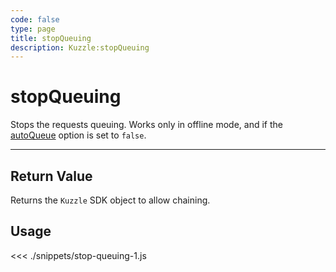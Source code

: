 ```yaml
---
code: false
type: page
title: stopQueuing
description: Kuzzle:stopQueuing
---
```


# stopQueuing

Stops the requests queuing. Works only in offline mode, and if the [autoQueue](/sdk/js/5/kuzzle/#properties) option is set to `false`.

---

## Return Value

Returns the `Kuzzle` SDK object to allow chaining.

## Usage

<<< ./snippets/stop-queuing-1.js
